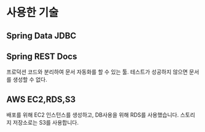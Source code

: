 # 사용한 기술
## Spring Data JDBC
## Spring REST Docs
프로덕션 코드와 분리하여 문서 자동화를 할 수 있는 툴. 테스트가 성공하지 않으면 문서를 생성할 수 없다.
## AWS EC2,RDS,S3
배포를 위해 EC2 인스턴스를 생성하고, DB사용을 위해 RDS를 사용했습니다.
스토리지 저장소로는 S3를 사용합니다.
